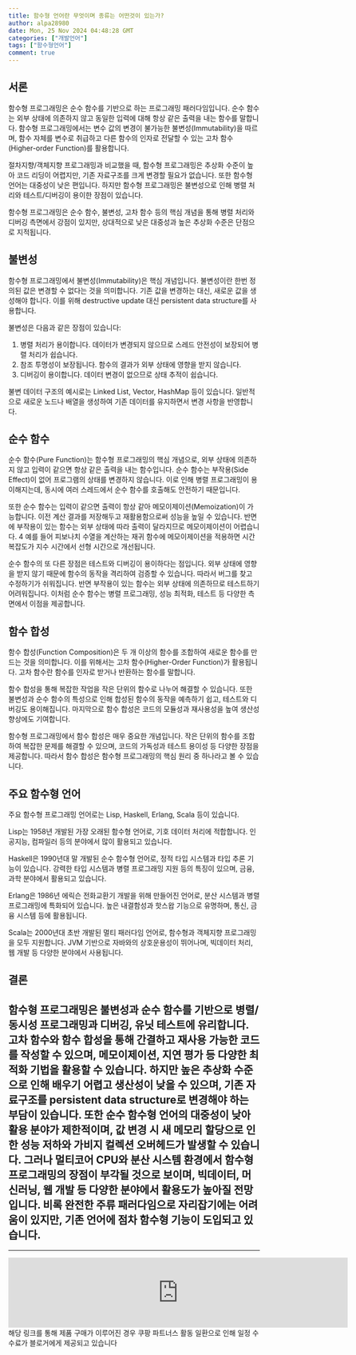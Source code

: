 ```yaml
---
title: 함수형 언어란 무엇이며 종류는 어떤것이 있는가?
author: alpa28980
date: Mon, 25 Nov 2024 04:48:28 GMT
categories: ["개발언어"]
tags: ["함수형언어"]
comment: true
---
```

서론
--

함수형 프로그래밍은 순수 함수를 기반으로 하는 프로그래밍 패러다임입니다. 순수 함수는 외부 상태에 의존하지 않고 동일한 입력에 대해 항상 같은 출력을 내는 함수를 말합니다. 함수형 프로그래밍에서는 변수 값의 변경이 불가능한 불변성(Immutability)을 따르며, 함수 자체를 변수로 취급하고 다른 함수의 인자로 전달할 수 있는 고차 함수(Higher-order Function)를 활용합니다. 

절차지향/객체지향 프로그래밍과 비교했을 때, 함수형 프로그래밍은 추상화 수준이 높아 코드 리딩이 어렵지만, 기존 자료구조를 크게 변경할 필요가 없습니다. 또한 함수형 언어는 대중성이 낮은 편입니다. 하지만 함수형 프로그래밍은 불변성으로 인해 병렬 처리와 테스트/디버깅이 용이한 장점이 있습니다. 

함수형 프로그래밍은 순수 함수, 불변성, 고차 함수 등의 핵심 개념을 통해 병렬 처리와 디버깅 측면에서 강점이 있지만, 상대적으로 낮은 대중성과 높은 추상화 수준은 단점으로 지적됩니다. 

불변성
---

함수형 프로그래밍에서 불변성(Immutability)은 핵심 개념입니다. 불변성이란 한번 정의된 값은 변경할 수 없다는 것을 의미합니다. 기존 값을 변경하는 대신, 새로운 값을 생성해야 합니다. 이를 위해 destructive update 대신 persistent data structure를 사용합니다. 

불변성은 다음과 같은 장점이 있습니다:

1.  병렬 처리가 용이합니다. 데이터가 변경되지 않으므로 스레드 안전성이 보장되어 병렬 처리가 쉽습니다. 
2.  참조 투명성이 보장됩니다. 함수의 결과가 외부 상태에 영향을 받지 않습니다. 
3.  디버깅이 용이합니다. 데이터 변경이 없으므로 상태 추적이 쉽습니다. 

불변 데이터 구조의 예시로는 Linked List, Vector, HashMap 등이 있습니다. 일반적으로 새로운 노드나 배열을 생성하여 기존 데이터를 유지하면서 변경 사항을 반영합니다. 

순수 함수
-----

순수 함수(Pure Function)는 함수형 프로그래밍의 핵심 개념으로, 외부 상태에 의존하지 않고 입력이 같으면 항상 같은 출력을 내는 함수입니다. 순수 함수는 부작용(Side Effect)이 없어 프로그램의 상태를 변경하지 않습니다. 이로 인해 병렬 프로그래밍이 용이해지는데, 동시에 여러 스레드에서 순수 함수를 호출해도 안전하기 때문입니다. 

또한 순수 함수는 입력이 같으면 출력이 항상 같아 메모이제이션(Memoization)이 가능합니다. 이전 계산 결과를 저장해두고 재활용함으로써 성능을 높일 수 있습니다. 반면에 부작용이 있는 함수는 외부 상태에 따라 출력이 달라지므로 메모이제이션이 어렵습니다. 4 예를 들어 피보나치 수열을 계산하는 재귀 함수에 메모이제이션을 적용하면 시간 복잡도가 지수 시간에서 선형 시간으로 개선됩니다.

순수 함수의 또 다른 장점은 테스트와 디버깅이 용이하다는 점입니다. 외부 상태에 영향을 받지 않기 때문에 함수의 동작을 격리하여 검증할 수 있습니다. 따라서 버그를 찾고 수정하기가 쉬워집니다. 반면 부작용이 있는 함수는 외부 상태에 의존하므로 테스트하기 어려워집니다. 이처럼 순수 함수는 병렬 프로그래밍, 성능 최적화, 테스트 등 다양한 측면에서 이점을 제공합니다. 

함수 합성
-----

함수 합성(Function Composition)은 두 개 이상의 함수를 조합하여 새로운 함수를 만드는 것을 의미합니다. 이를 위해서는 고차 함수(Higher-Order Function)가 활용됩니다. 고차 함수란 함수를 인자로 받거나 반환하는 함수를 말합니다. 

함수 합성을 통해 복잡한 작업을 작은 단위의 함수로 나누어 해결할 수 있습니다. 또한 불변성과 순수 함수의 특성으로 인해 합성된 함수의 동작을 예측하기 쉽고, 테스트와 디버깅도 용이해집니다.  마지막으로 함수 합성은 코드의 모듈성과 재사용성을 높여 생산성 향상에도 기여합니다.

함수형 프로그래밍에서 함수 합성은 매우 중요한 개념입니다. 작은 단위의 함수를 조합하여 복잡한 문제를 해결할 수 있으며, 코드의 가독성과 테스트 용이성 등 다양한 장점을 제공합니다. 따라서 함수 합성은 함수형 프로그래밍의 핵심 원리 중 하나라고 볼 수 있습니다.

주요 함수형 언어
---------

주요 함수형 프로그래밍 언어로는 Lisp, Haskell, Erlang, Scala 등이 있습니다.

Lisp는 1958년 개발된 가장 오래된 함수형 언어로, 기호 데이터 처리에 적합합니다. 인공지능, 컴파일러 등의 분야에서 많이 활용되고 있습니다. 

Haskell은 1990년대 말 개발된 순수 함수형 언어로, 정적 타입 시스템과 타입 추론 기능이 있습니다. 강력한 타입 시스템과 병렬 프로그래밍 지원 등의 특징이 있으며, 금융, 과학 분야에서 활용되고 있습니다. 

Erlang은 1986년 에릭슨 전화교환기 개발을 위해 만들어진 언어로, 분산 시스템과 병렬 프로그래밍에 특화되어 있습니다. 높은 내결함성과 핫스왑 기능으로 유명하며, 통신, 금융 시스템 등에 활용됩니다. 

Scala는 2000년대 초반 개발된 멀티 패러다임 언어로, 함수형과 객체지향 프로그래밍을 모두 지원합니다. JVM 기반으로 자바와의 상호운용성이 뛰어나며, 빅데이터 처리, 웹 개발 등 다양한 분야에서 사용됩니다. 

결론
--

함수형 프로그래밍은 불변성과 순수 함수를 기반으로 병렬/동시성 프로그래밍과 디버깅, 유닛 테스트에 유리합니다. 고차 함수와 함수 합성을 통해 간결하고 재사용 가능한 코드를 작성할 수 있으며, 메모이제이션, 지연 평가 등 다양한 최적화 기법을 활용할 수 있습니다. 하지만 높은 추상화 수준으로 인해 배우기 어렵고 생산성이 낮을 수 있으며, 기존 자료구조를 persistent data structure로 변경해야 하는 부담이 있습니다. 또한 순수 함수형 언어의 대중성이 낮아 활용 분야가 제한적이며, 값 변경 시 새 메모리 할당으로 인한 성능 저하와 가비지 컬렉션 오버헤드가 발생할 수 있습니다. 그러나 멀티코어 CPU와 분산 시스템 환경에서 함수형 프로그래밍의 장점이 부각될 것으로 보이며, 빅데이터, 머신러닝, 웹 개발 등 다양한 분야에서 활용도가 높아질 전망입니다. 비록 완전한 주류 패러다임으로 자리잡기에는 어려움이 있지만, 기존 언어에 점차 함수형 기능이 도입되고 있습니다.
---
---

<iframe src="https://ads-partners.coupang.com/widgets.html?id=807239&template=carousel&trackingCode=AF3190673&subId=&width=680&height=140&tsource=" width="680" height="140" frameborder="0" scrolling="no" referrerpolicy="unsafe-url" browsingtopics></iframe>
해당 링크를 통해 제품 구매가 이루어진 경우 쿠팡 파트너스 활동 일환으로 인해 일정 수수료가 블로거에게 제공되고 있습니다

